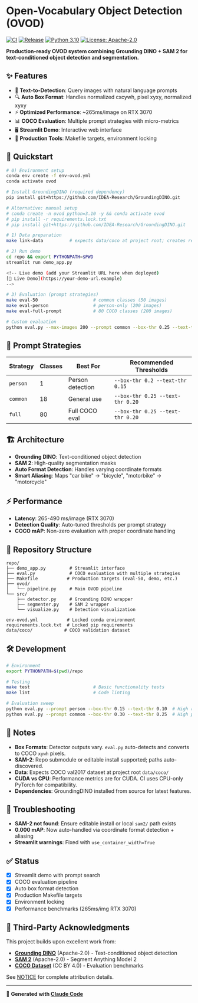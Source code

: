 # Open-Vocabulary Object Detection (OVOD) 

[![CI](https://github.com/robertlupo1997/open-vocabulary-object-detection/actions/workflows/smoke.yml/badge.svg?branch=main)](https://github.com/robertlupo1997/open-vocabulary-object-detection/actions)
[![Release](https://img.shields.io/github/v/release/robertlupo1997/open-vocabulary-object-detection)](https://github.com/robertlupo1997/open-vocabulary-object-detection/releases)
[![Python 3.10](https://img.shields.io/badge/python-3.10-blue.svg)](https://www.python.org/downloads/release/python-3100/)
[![License: Apache-2.0](https://img.shields.io/badge/License-Apache--2.0-yellow.svg)](LICENSE)

**Production-ready OVOD system combining Grounding DINO + SAM 2 for text-conditioned object detection and segmentation.**

## ✨ Features

- 🎯 **Text-to-Detection**: Query images with natural language prompts  
- 🔍 **Auto Box Format**: Handles normalized cxcywh, pixel xyxy, normalized xyxy
- ⚡ **Optimized Performance**: ~265ms/image on RTX 3070
- 📊 **COCO Evaluation**: Multiple prompt strategies with micro-metrics
- 🖥️ **Streamlit Demo**: Interactive web interface
- 🔧 **Production Tools**: Makefile targets, environment locking

## 🚀 Quickstart

```bash
# 0) Environment setup
conda env create -f env-ovod.yml
conda activate ovod

# Install GroundingDINO (required dependency)
pip install git+https://github.com/IDEA-Research/GroundingDINO.git

# Alternative: manual setup
# conda create -n ovod python=3.10 -y && conda activate ovod
# pip install -r requirements.lock.txt
# pip install git+https://github.com/IDEA-Research/GroundingDINO.git

# 1) Data preparation  
make link-data          # expects data/coco at project root; creates repo/data/coco -> ../../data/coco

# 2) Run demo
cd repo && export PYTHONPATH=$PWD
streamlit run demo_app.py

<!-- Live demo (add your Streamlit URL here when deployed)
[🚀 Live Demo](https://your-demo-url.example)
-->

# 3) Evaluation (prompt strategies)
make eval-50                     # common classes (50 images)
make eval-person                 # person-only (200 images)  
make eval-full-prompt            # 80 COCO classes (200 images)

# Custom evaluation
python eval.py --max-images 200 --prompt common --box-thr 0.25 --text-thr 0.20 --nms 0.5
```

## 🎯 Prompt Strategies

| Strategy | Classes | Best For | Recommended Thresholds |
|----------|---------|----------|------------------------|
| `person` | 1 | Person detection | `--box-thr 0.2 --text-thr 0.15` |
| `common` | 18 | General use | `--box-thr 0.25 --text-thr 0.20` |
| `full` | 80 | Full COCO eval | `--box-thr 0.25 --text-thr 0.20` |

## 🏗️ Architecture

- **Grounding DINO**: Text-conditioned object detection
- **SAM 2**: High-quality segmentation masks
- **Auto Format Detection**: Handles varying coordinate formats
- **Smart Aliasing**: Maps "car bike" → "bicycle", "motorbike" → "motorcycle"

## ⚡ Performance

- **Latency**: 265-490 ms/image (RTX 3070)
- **Detection Quality**: Auto-tuned thresholds per prompt strategy  
- **COCO mAP**: Non-zero evaluation with proper coordinate handling

## 📁 Repository Structure

```
repo/
├── demo_app.py         # Streamlit interface
├── eval.py             # COCO evaluation with multiple strategies  
├── Makefile           # Production targets (eval-50, demo, etc.)
├── ovod/
│   └── pipeline.py     # Main OVOD pipeline
└── src/
    ├── detector.py     # Grounding DINO wrapper
    ├── segmenter.py    # SAM 2 wrapper
    └── visualize.py    # Detection visualization

env-ovod.yml           # Locked conda environment
requirements.lock.txt  # Locked pip requirements
data/coco/            # COCO validation dataset
```

## 🛠️ Development

```bash
# Environment
export PYTHONPATH=$(pwd)/repo

# Testing
make test                        # Basic functionality tests
make lint                        # Code linting

# Evaluation sweep
python eval.py --prompt person --box-thr 0.15 --text-thr 0.10  # High recall
python eval.py --prompt common --box-thr 0.30 --text-thr 0.25  # High precision
```

## 📝 Notes

- **Box Formats**: Detector outputs vary. `eval.py` auto-detects and converts to COCO `xywh` pixels.
- **SAM-2**: Repo submodule or editable install supported; paths auto-discovered.
- **Data**: Expects COCO val2017 dataset at project root `data/coco/`
- **CUDA vs CPU**: Performance metrics are for CUDA. CI uses CPU-only PyTorch for compatibility.
- **Dependencies**: GroundingDINO installed from source for latest features.

## 🔧 Troubleshooting

- **SAM-2 not found**: Ensure editable install or local `sam2/` path exists
- **0.000 mAP**: Now auto-handled via coordinate format detection + aliasing  
- **Streamlit warnings**: Fixed with `use_container_width=True`

## ✅ Status

- [x] Streamlit demo with prompt search
- [x] COCO evaluation pipeline
- [x] Auto box format detection
- [x] Production Makefile targets
- [x] Environment locking
- [x] Performance benchmarks (265ms/img RTX 3070)

## 📜 Third-Party Acknowledgments

This project builds upon excellent work from:

- **[Grounding DINO](https://github.com/IDEA-Research/GroundingDINO)** (Apache-2.0) - Text-conditioned object detection
- **[SAM 2](https://github.com/facebookresearch/segment-anything-2)** (Apache-2.0) - Segment Anything Model 2
- **[COCO Dataset](https://cocodataset.org/)** (CC BY 4.0) - Evaluation benchmarks

See [NOTICE](NOTICE) for complete attribution details.

---

🤖 **Generated with [Claude Code](https://claude.ai/code)**